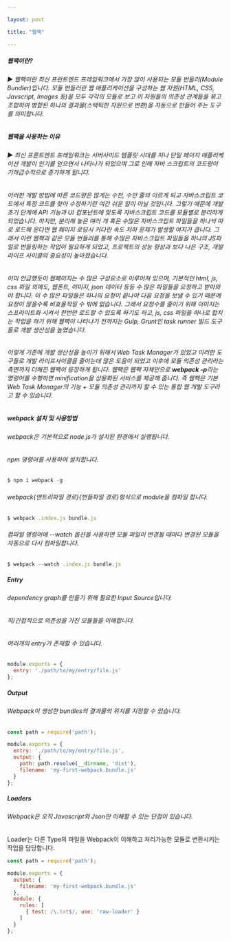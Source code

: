 ```yaml
---

layout: post

title: "웹팩"

---
```


##### **웹팩이란?**
###### ▶ 웹팩이란 최신 프런트엔드 프레임워크에서 가장 많이 사용되는 모듈 번들러(Module Bundler)입니다. 모듈 번들러란 웹 애플리케이션을 구성하는 웹 자원(HTML, CSS, Javscript, Images 등)을 모두 각각의 모듈로 보고 이 자원들의 의존성 관계들을 묶고 조합하여 병합된 하나의 결과물(스택틱한 자원으로 변환)을 자동으로 만들어 주는 도구를 의미합니다.

##### **웹팩을 사용하는 이유**
###### ▶ 최신 프론트엔트 프레임워크는 서버사이드 템플릿 시대를 지나 단일 페이지 애플리케이션 개발이 인기를 얻으면서 나타나가 되었으며 그로 인해 자바 스크립트의 코드량이 기하급수적으로 증가하게 됩니다.
###### 이러한 개발 방법에 따른 코드량은 많게는 수천, 수만 줄의 이르게 되고 자바스크립트 코드에서 특정 코드를 찾아 수정하기란 여간 쉬운 일이 아닐 것입니다. 그렇기 때문에 개발 초기 단계에 API 기능과 UI 컴포넌트에 맞도록 자바스크립트 코드를 모듈별로 분리하게 되었습니다. 하지만, 분리해 놓은 여러 개 혹은 수많은 자바스크립트 파일들을 하나씩 따로 로드해 온다면 웹 페이지 로딩시 커다란 속도 저하 문제가 발생할 여지가 큽니다. 그래서 이런 웹팩과 같은 모듈 번들러를 통해 수많은 자바스크립트 파일들을 하나의 JS파일로 번들링하는 작업이 필요하게 되었고, 프로젝트의 성능 향상과 보다 나은 구조, 개발 라이프 사이클의 중요성이 높아졌습니다.
###### 이미 언급했듯이 웹페이지는 수 많은 구성요소로 이루어져 있으며, 기본적인 html, js, css 파일 외에도, 웹폰트, 이미지, json 데이터 등등 수 많은 파일들을 요청하고 받아와야 합니다. 이 수 많은 파일들은 하나의 요청이 끝나야 다음 요청을 보낼 수 있기 때문에 요청이 많을수록 비효율적일 수 밖에 없습니다. 그래서 요청수를 줄이기 위해 이미지는 스프라이트화 시켜서 한번만 로드할 수 있도록 하기도 하고, js, css 파일을 하나로 합치는 작업을 하기 위해 웹팩이 나타나기 전까지는 Gulp, Grunt인 task runner 빌드 도구들로 개발 생산성을 높였습니다.
###### 이렇게 기존에 개발 생산성을 높이기 위해서 Web Task Manager가 있었고 이러한 도구들로 개발 라이프사이클을 줄이는데 많은 도움이 되었고 이후에 모듈 의존성 관리라는 측면까지 더해진 웹팩이 등장하게 됩니다. 웹팩은 웹팩 자체만으로 ***webpack -p***라는 명렁어를 수행하면 minification을 상용화된 서비스를 제공해 줍니다. 즉 웹팩은 기본 Web Task Manager의 기능 + 모듈 의존성 관리까지 할 수 있는 통합 웹 개발 도구라고 할 수 있습니다.
##### **webpack 설치 및 사용방법**
###### webpack은 기본적으로 node.js가 설치된 환경에서 실행됩니다. 
###### npm 명령어를 사용하여 설치합니다.
```javascript
$ npm i webpack -g
```
###### webpack{엔트리파일 경로}{번들파일 경로}형식으로 module을 컴파일 합니다.
```javascript
$ webpack .index.js bundle.js
```
###### 컴파일 명령어에 --watch 옵션을 사용하면 모듈 파일이 변경될 때마다 변경된 모듈을 자동으로 다시 컴파일합니다.
```javascript
$ webpack --watch .index.js bundle.js
```

##### **Entry**
###### dependency graph를 만들기 위해 필요한 Input Source입니다.
###### 직/간접적으로 의존성을 가진 모듈들을 이해합니다.
###### 여러개의 entry가 존재할 수 있습니다.
```javascript
module.exports = {
  entry: './path/to/my/entry/file.js'
};
```
##### **Output**
###### Webpack이 생성한 bundles의 결과물의 위치를 지정할 수 있습니다.
```javascript
const path = require('path');

module.exports = {
  entry: './path/to/my/entry/file.js',
  output: {
    path: path.resolve(__dirname, 'dist'),
    filename: 'my-first-webpack.bundle.js'
  }
};
```
##### **Loaders**
###### Webpack은 오직 Javascript와 Json만 이해할 수 있는 단점이 있습니다.
Loader는 다른 Type의 파일을 Webpack이 이해하고 처리가능한 모듈로 변환시키는 작업을 담당합니다.
```javascript
const path = require('path');

module.exports = {
  output: {
    filename: 'my-first-webpack.bundle.js'
  },
  module: {
    rules: [
      { test: /\.txt$/, use: 'raw-loader' }
    ]
  }
};
```

